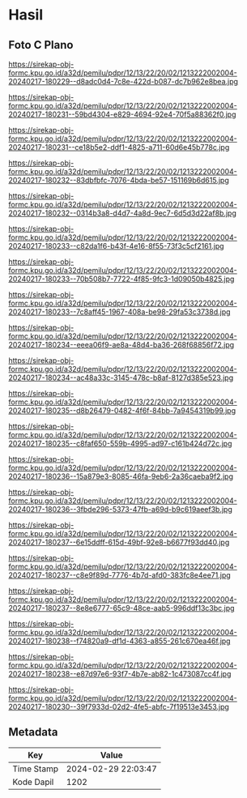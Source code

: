 # Hasil

## Foto C Plano

https://sirekap-obj-formc.kpu.go.id/a32d/pemilu/pdpr/12/13/22/20/02/1213222002004-20240217-180229--d8adc0d4-7c8e-422d-b087-dc7b962e8bea.jpg

https://sirekap-obj-formc.kpu.go.id/a32d/pemilu/pdpr/12/13/22/20/02/1213222002004-20240217-180231--59bd4304-e829-4694-92e4-70f5a88362f0.jpg

https://sirekap-obj-formc.kpu.go.id/a32d/pemilu/pdpr/12/13/22/20/02/1213222002004-20240217-180231--ce18b5e2-ddf1-4825-a711-60d6e45b778c.jpg

https://sirekap-obj-formc.kpu.go.id/a32d/pemilu/pdpr/12/13/22/20/02/1213222002004-20240217-180232--83dbfbfc-7076-4bda-be57-151169b6d615.jpg

https://sirekap-obj-formc.kpu.go.id/a32d/pemilu/pdpr/12/13/22/20/02/1213222002004-20240217-180232--0314b3a8-d4d7-4a8d-9ec7-6d5d3d22af8b.jpg

https://sirekap-obj-formc.kpu.go.id/a32d/pemilu/pdpr/12/13/22/20/02/1213222002004-20240217-180233--c82da1f6-b43f-4e16-8f55-73f3c5cf2161.jpg

https://sirekap-obj-formc.kpu.go.id/a32d/pemilu/pdpr/12/13/22/20/02/1213222002004-20240217-180233--70b508b7-7722-4f85-9fc3-1d09050b4825.jpg

https://sirekap-obj-formc.kpu.go.id/a32d/pemilu/pdpr/12/13/22/20/02/1213222002004-20240217-180233--7c8aff45-1967-408a-be98-29fa53c3738d.jpg

https://sirekap-obj-formc.kpu.go.id/a32d/pemilu/pdpr/12/13/22/20/02/1213222002004-20240217-180234--eeea06f9-ae8a-48d4-ba36-268f68856f72.jpg

https://sirekap-obj-formc.kpu.go.id/a32d/pemilu/pdpr/12/13/22/20/02/1213222002004-20240217-180234--ac48a33c-3145-478c-b8af-8127d385e523.jpg

https://sirekap-obj-formc.kpu.go.id/a32d/pemilu/pdpr/12/13/22/20/02/1213222002004-20240217-180235--d8b26479-0482-4f6f-84bb-7a9454319b99.jpg

https://sirekap-obj-formc.kpu.go.id/a32d/pemilu/pdpr/12/13/22/20/02/1213222002004-20240217-180235--c8faf650-559b-4995-ad97-c161b424d72c.jpg

https://sirekap-obj-formc.kpu.go.id/a32d/pemilu/pdpr/12/13/22/20/02/1213222002004-20240217-180236--15a879e3-8085-46fa-9eb6-2a36caeba9f2.jpg

https://sirekap-obj-formc.kpu.go.id/a32d/pemilu/pdpr/12/13/22/20/02/1213222002004-20240217-180236--3fbde296-5373-47fb-a69d-b9c619aeef3b.jpg

https://sirekap-obj-formc.kpu.go.id/a32d/pemilu/pdpr/12/13/22/20/02/1213222002004-20240217-180237--6e15ddff-615d-49bf-92e8-b6677f93dd40.jpg

https://sirekap-obj-formc.kpu.go.id/a32d/pemilu/pdpr/12/13/22/20/02/1213222002004-20240217-180237--c8e9f89d-7776-4b7d-afd0-383fc8e4ee71.jpg

https://sirekap-obj-formc.kpu.go.id/a32d/pemilu/pdpr/12/13/22/20/02/1213222002004-20240217-180237--8e8e6777-65c9-48ce-aab5-996ddf13c3bc.jpg

https://sirekap-obj-formc.kpu.go.id/a32d/pemilu/pdpr/12/13/22/20/02/1213222002004-20240217-180238--f74820a9-df1d-4363-a855-261c670ea46f.jpg

https://sirekap-obj-formc.kpu.go.id/a32d/pemilu/pdpr/12/13/22/20/02/1213222002004-20240217-180238--e87d97e6-93f7-4b7e-ab82-1c473087cc4f.jpg

https://sirekap-obj-formc.kpu.go.id/a32d/pemilu/pdpr/12/13/22/20/02/1213222002004-20240217-180230--39f7933d-02d2-4fe5-abfc-7f19513e3453.jpg


## Metadata

| Key        | Value               |
| ---------- | ------------------- |
| Time Stamp | 2024-02-29 22:03:47 |
| Kode Dapil | 1202                |




